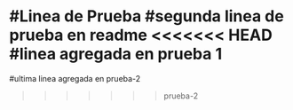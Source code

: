 #Linea de Prueba
#segunda linea de prueba en readme
<<<<<<< HEAD
#linea agregada en prueba 1
=======
#ultima linea agregada en prueba-2
>>>>>>> prueba-2
